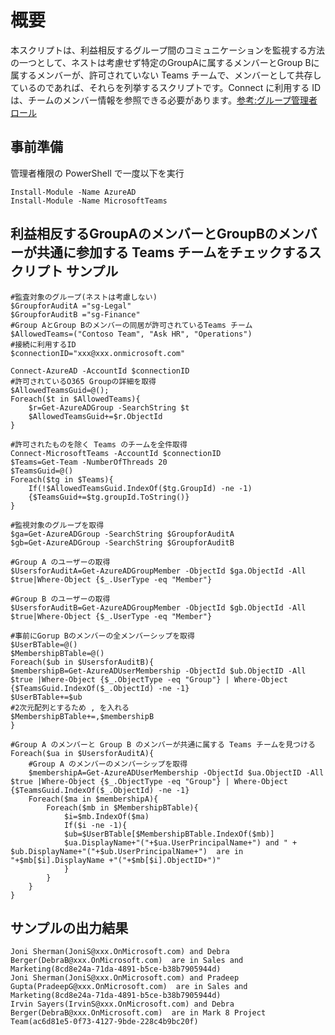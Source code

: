# 概要
本スクリプトは、利益相反するグループ間のコミュニケーションを監視する方法の一つとして、ネストは考慮せず特定のGroupAに属するメンバーとGroup Bに属するメンバーが、許可されていない Teams チームで、メンバーとして共存しているのであれば、それらを列挙するスクリプトです。Connect に利用する ID は、チームのメンバー情報を参照できる必要があります。[参考:グループ管理者ロール](https://docs.microsoft.com/ja-jp/azure/active-directory/roles/permissions-reference#groups-administrator)

## 事前準備
管理者権限の PowerShell で一度以下を実行
```
Install-Module -Name AzureAD
Install-Module -Name MicrosoftTeams
```

## 利益相反するGroupAのメンバーとGroupBのメンバーが共通に参加する Teams チームをチェックするスクリプト サンプル
```
#監査対象のグループ(ネストは考慮しない)
$GroupforAuditA ="sg-Legal"
$GroupforAuditB ="sg-Finance"
#Group AとGroup Bのメンバーの同居が許可されているTeams チーム
$AllowedTeams=("Contoso Team", "Ask HR", "Operations")
#接続に利用するID
$connectionID="xxx@xxx.onmicrosoft.com"

Connect-AzureAD -AccountId $connectionID
#許可されているO365 Groupの詳細を取得
$AllowedTeamsGuid=@();
Foreach($t in $AllowedTeams){
	$r=Get-AzureADGroup -SearchString $t
	$AllowedTeamsGuid+=$r.ObjectId
}

#許可されたものを除く Teams のチームを全件取得
Connect-MicrosoftTeams -AccountId $connectionID
$Teams=Get-Team -NumberOfThreads 20
$TeamsGuid=@()
Foreach($tg in $Teams){
	If(!$AllowedTeamsGuid.IndexOf($tg.GroupId) -ne -1)
	{$TeamsGuid+=$tg.groupId.ToString()}
}

#監視対象のグループを取得
$ga=Get-AzureADGroup -SearchString $GroupforAuditA
$gb=Get-AzureADGroup -SearchString $GroupforAuditB

#Group A のユーザーの取得
$UsersforAuditA=Get-AzureADGroupMember -ObjectId $ga.ObjectId -All $true|Where-Object {$_.UserType -eq "Member"} 

#Group B のユーザーの取得
$UsersforAuditB=Get-AzureADGroupMember -ObjectId $gb.ObjectId -All $true|Where-Object {$_.UserType -eq "Member"} 

#事前にGorup Bのメンバーの全メンバーシップを取得
$UserBTable=@()
$MembershipBTable=@()
Foreach($ub in $UsersforAuditB){
$membershipB=Get-AzureADUserMembership -ObjectId $ub.ObjectID -All $true |Where-Object {$_.ObjectType -eq "Group"} | Where-Object {$TeamsGuid.IndexOf($_.ObjectId) -ne -1}
$UserBTable+=$ub
#2次元配列とするため , を入れる
$MembershipBTable+=,$membershipB
}

#Group A のメンバーと Group B のメンバーが共通に属する Teams チームを見つける
Foreach($ua in $UsersforAuditA){
	#Group A のメンバーのメンバーシップを取得
	$membershipA=Get-AzureADUserMembership -ObjectId $ua.ObjectID -All $true |Where-Object {$_.ObjectType -eq "Group"} | Where-Object {$TeamsGuid.IndexOf($_.ObjectId) -ne -1}
	Foreach($ma in $membershipA){
		Foreach($mb in $MembershipBTable){
			$i=$mb.IndexOf($ma)
			If($i -ne -1){
			$ub=$UserBTable[$MembershipBTable.IndexOf($mb)]
			$ua.DisplayName+"("+$ua.UserPrincipalName+") and " + $ub.DisplayName+"("+$ub.UserPrincipalName+")  are in "+$mb[$i].DisplayName +"("+$mb[$i].ObjectID+")"
			}
		}
	}
}
```

## サンプルの出力結果
```
Joni Sherman(JoniS@xxx.OnMicrosoft.com) and Debra Berger(DebraB@xxx.OnMicrosoft.com)  are in Sales and Marketing(8cd8e24a-71da-4891-b5ce-b38b7905944d)
Joni Sherman(JoniS@xxx.OnMicrosoft.com) and Pradeep Gupta(PradeepG@xxx.OnMicrosoft.com)  are in Sales and Marketing(8cd8e24a-71da-4891-b5ce-b38b7905944d)
Irvin Sayers(IrvinS@xxx.OnMicrosoft.com) and Debra Berger(DebraB@xxx.OnMicrosoft.com)  are in Mark 8 Project Team(ac6d81e5-0f73-4127-9bde-228c4b9bc20f)
```
